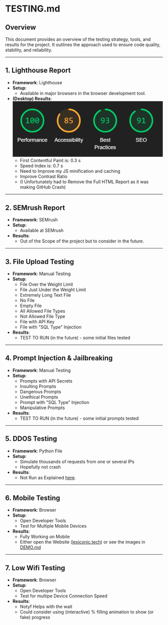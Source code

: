 # **TESTING.md**

## **Overview**

This document provides an overview of the testing strategy, tools, and results for the project. It outlines the approach used to ensure code quality, stability, and reliability.

---

## **1. Lighthouse Report**

- **Framework**: Lighthouse 
- **Setup**:
  - Available in major browsers in the browser development tool.
- **(Desktop) Results**:
![1737093208284](image/TESTING/1737093208284.png)
    - First Contentful Paint is: 0.3 s
    - Speed Index is: 0.7 s
    - Need to Improve my JS minification and caching
    - Improve Contrast Ratio
  - (I Unfortunately had to Remove the Full HTML Report as it was making GitHub Crash)

---

## **2. SEMrush Report**

- **Framework**: SEMrush 
- **Setup**:
  - Available at SEMrush
- **Results**:
  - Out of the Scope of the project but to consider in the future.

---

## **3. File Upload Testing**

- **Framework**: Manual Testing 
- **Setup**:
  - File Over the Weight Limit
  - File Just Under the Weight Limit
  - Extremely Long Text File
  - No File
  - Empty File
  - All Allowed File Types
  - Not Allowed File Type
  - File with API Key
  - File with "SQL Type" Injection
- **Results**:
  - TEST TO RUN (in the future) - some initial files tested

---

## **4. Prompt Injection & Jailbreaking**

- **Framework**: Manual Testing 
- **Setup**:
  - Prompts with API Secrets
  - Insulting Prompts
  - Dangerous Prompts
  - Unethical Prompts
  - Prompt with "SQL Type" Injection
  - Manipulative Prompts
- **Results**:
  - TEST TO RUN (in the future) - some initial prompts tested

---

## **5. DDOS Testing**

- **Framework**: Python File 
- **Setup**:
  - Simulate thousands of requests from one or several IPs
  - Hopefully not crash
- **Results**:
    - Not Run as Explained [here](/test/ddos_test.py).


--- 

## **6. Mobile Testing**

- **Framework**: Browser 
- **Setup**:
  - Open Developer Tools
  - Test for Multiple Mobile Devices 
- **Results**:
  - Fully Working on Mobile
  - Either open the Website ([lexiconic.tech](lexiconic.tech)) or see the images in [DEMO.md](/DEMO.md)

---

## **7. Low Wifi Testing**

- **Framework**: Browser 
- **Setup**:
  - Open Developer Tools
  - Test for multipe Device Connection Speed
- **Results**:
  - Notyf Helps with the wait
  - Could consider using (interactive) % filling animation to show (or fake) progress

